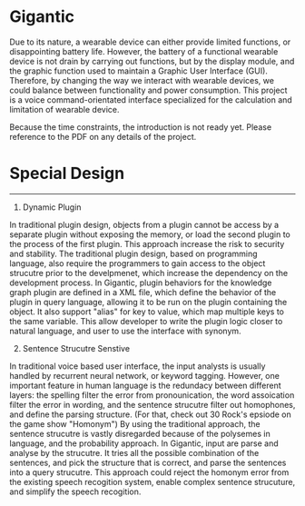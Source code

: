 # Gigantic
Due to its nature, a wearable device can either provide limited functions, or disappointing battery life. However, the battery of a functional wearable device is not drain by carrying out functions, but by the display module, and the graphic function used to maintain a Graphic User Interface (GUI). Therefore, by changing the way we interact with wearable devices, we could balance between functionality and power consumption. 
This project is a voice command-orientated interface specialized for the calculation and limitation of wearable device. 

Because the time constraints, the introduction is not ready yet. Please reference to the PDF on any details of the project. 

# Special Design
---------
1. Dynamic Plugin

In traditional plugin design, objects from a plugin cannot be access by a separate plugin without exposing the memory, or load the second plugin to the process of the first plugin. This approach increase the risk to security and stability. The traditional plugin design, based on programming language, also require the programmers to gain access to the object strucutre prior to the develpmenet, which increase the dependency on the development process. 
In Gigantic, plugin behaviors for the knowledge graph plugin are defined in a XML file, which define the behavior of the plugin in query language, allowing it to be run on the plugin containing the object. 
It also support "alias" for key to value, which map multiple keys to the same variable. This allow developer to write the plugin logic closer to natural language, and user to use the interface with synonym. 

2. Sentence Strucutre Senstive

In traditional voice based user interface, the input analysts is usually handled by recurrent neural network, or keyword tagging. However, one important feature in human language is the redundacy between different layers: the spelling filter the error from pronounication, the word assoication filter the error in wording, and the sentence strucutre filter out homophones, and define the parsing structure. (For that, check out 30 Rock's epsiode on the game show "Homonym") By using the traditional approach, the sentence strucutre is vastly disregarded because of the polysemes in language, and the probability approach. 
In Gigantic, input are parse and analyse by the strucutre. It tries all the possible combination of the sentences, and pick the structure that is correct, and parse the sentences into a query strucutre. This approach could reject the homonym error from the existing speech recogition system, enable complex sentence strucuture, and simplify the speech recogition. 
